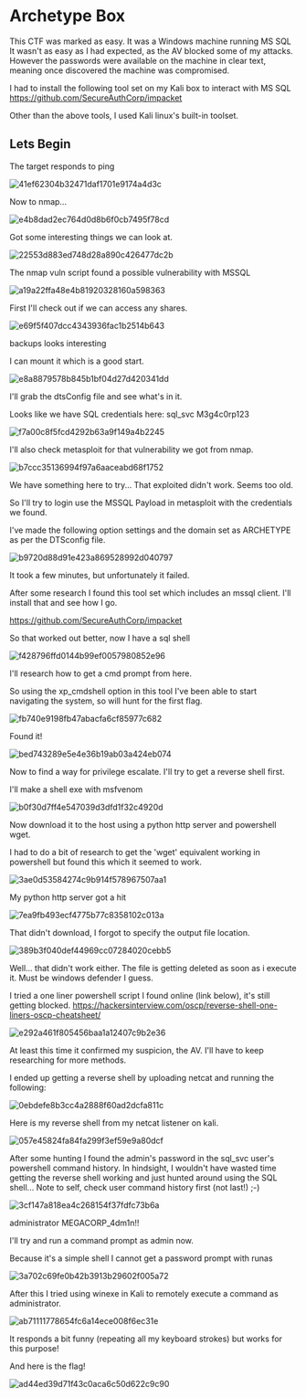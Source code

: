 # Archetype Box
This CTF was marked as easy. It was a Windows machine running MS SQL
It wasn't as easy as I had expected, as the AV blocked some of my attacks.
However the passwords were available on the machine in clear text, meaning once discovered the machine was compromised. 

I had to install the following tool set on my Kali box to interact with MS SQL
https://github.com/SecureAuthCorp/impacket

Other than the above tools, I used Kali linux's built-in toolset.

## Lets Begin
The target responds to ping

![41ef62304b32471daf1701e9174a4d3c](https://user-images.githubusercontent.com/60744763/130185191-f30edeab-d229-4551-8523-9c307202f083.png)

Now to nmap...

![e4b8dad2ec764d0d8b6f0cb7495f78cd](https://user-images.githubusercontent.com/60744763/130185241-1bd126d5-60f9-46e6-9d40-b50d7cea54e8.png)

Got some interesting things we can look at.

![22553d883ed748d28a890c426477dc2b](https://user-images.githubusercontent.com/60744763/130185275-9612ff39-a85a-47ed-8017-8d3d1756d560.png)

The nmap vuln script found a possible vulnerability with MSSQL

![a19a22ffa48e4b81920328160a598363](https://user-images.githubusercontent.com/60744763/130185314-ac93f941-6140-421a-92d0-17bb188df2f4.png)

First I'll check out if we can access any shares.

![e69f5f407dcc4343936fac1b2514b643](https://user-images.githubusercontent.com/60744763/130185345-2f9d0106-ffe8-4b4f-9456-2ffb1965ac36.png)

backups looks interesting

I can mount it which is a good start.

![e8a8879578b845b1bf04d27d420341dd](https://user-images.githubusercontent.com/60744763/130185382-ecb76cd9-3d09-4957-9a01-075ea772f790.png)

I'll grab the dtsConfig file and see what's in it.

Looks like we have SQL credentials here: sql_svc M3g4c0rp123

![f7a00c8f5fcd4292b63a9f149a4b2245](https://user-images.githubusercontent.com/60744763/130185412-bd02bca1-3bca-4b39-982a-4f0d1a0efb46.png)

I'll also check metasploit for that vulnerability we got from nmap.

![b7ccc35136994f97a6aaceabd68f1752](https://user-images.githubusercontent.com/60744763/130185433-fbb38d6e-03a2-4b40-bf34-1e785631d0f9.png)

We have something here to try... That exploited didn't work. Seems too old.

So I'll try to login use the MSSQL Payload in metasploit with the credentials we found.

I've made the following option settings and the domain set as ARCHETYPE as per the DTSconfig file.

![b9720d88d91e423a869528992d040797](https://user-images.githubusercontent.com/60744763/130185450-a9e77211-a690-404f-bc84-0ac136bcfcd7.png)

It took a few minutes, but unfortunately it failed.

After some research I found this tool set which includes an mssql client. I'll install that and see how I go.

https://github.com/SecureAuthCorp/impacket

So that worked out better, now I have a sql shell

![f428796ffd0144b99ef0057980852e96](https://user-images.githubusercontent.com/60744763/130185478-16d749de-3ad8-42d3-92f5-0b7e33cb14e7.png)

I'll research how to get a cmd prompt from here.

So using the xp_cmdshell option in this tool I've been able to start navigating the system, so will hunt for the first flag.

![fb740e9198fb47abacfa6cf85977c682](https://user-images.githubusercontent.com/60744763/130185510-8ab0eff5-780a-4a34-8d19-b7f777b9fef7.png)

Found it!

![bed743289e5e4e36b19ab03a424eb074](https://user-images.githubusercontent.com/60744763/130185539-64ddc76d-eb04-40ca-89e2-f816f48ff95a.png)

Now to find a way for privilege escalate. I'll try to get a reverse shell first.

I'll make a shell exe with msfvenom

![b0f30d7ff4e547039d3dfd1f32c4920d](https://user-images.githubusercontent.com/60744763/130185562-9a4822dc-33fe-41b7-b393-9f89e5f11f4c.png)

Now download it to the host using a python http server and powershell wget.

I had to do a bit of research to get the 'wget' equivalent working in powershell but found this which it seemed to work.

![3ae0d53584274c9b914f578967507aa1](https://user-images.githubusercontent.com/60744763/130185584-aa672355-f01b-47ad-bf42-6a4793a03a7d.png)

My python http server got a hit

![7ea9fb493ecf4775b77c8358102c013a](https://user-images.githubusercontent.com/60744763/130185600-c7511d0a-c7aa-4bfc-bd0d-cb10f29df9b1.png)

That didn't download, I forgot to specify the output file location.

![389b3f040def44969cc07284020cebb5](https://user-images.githubusercontent.com/60744763/130185616-843ca396-f989-4e94-bf24-793f83bd8b27.png)

Well... that didn't work either. The file is getting deleted as soon as i execute it. Must be windows defender I guess.

I tried a one liner powershell script I found online (link below), it's still getting blocked.
https://hackersinterview.com/oscp/reverse-shell-one-liners-oscp-cheatsheet/

![e292a461f805456baa1a12407c9b2e36](https://user-images.githubusercontent.com/60744763/130185642-22501962-9687-4b21-a0ea-faa112aa0f5b.png)

At least this time it confirmed my suspicion, the AV. I'll have to keep researching for more methods.

I ended up getting a reverse shell by uploading netcat and running the following:

![0ebdefe8b3cc4a2888f60ad2dcfa811c](https://user-images.githubusercontent.com/60744763/130185660-57a84cfd-bc52-4e64-a17c-99b5b1a0775d.png)

Here is my reverse shell from my netcat listener on kali.

![057e45824fa84fa299f3ef59e9a80dcf](https://user-images.githubusercontent.com/60744763/130185687-b82b15f9-f62c-44b1-ac25-69e13880e89c.png)

After some hunting I found the admin's password in the sql_svc user's powershell command history. In hindsight, I wouldn't have wasted time getting the reverse shell working and just hunted around using the SQL shell... Note to self, check user command history first (not last!) ;-)

![3cf147a818ea4c268154f37fdfc73b6a](https://user-images.githubusercontent.com/60744763/130185716-84be74a0-d7dd-4d8f-91c8-32064ea86a0a.png)

administrator MEGACORP_4dm1n!!

I'll try and run a command prompt as admin now.

Because it's a simple shell I cannot get a password prompt with runas

![3a702c69fe0b42b3913b29602f005a72](https://user-images.githubusercontent.com/60744763/130185729-38d6862b-f448-4d4f-b725-2d4f17f46684.png)

After this I tried using winexe in Kali to remotely execute a command as administrator.

![ab71111778654fc6a14ece008f6ec31e](https://user-images.githubusercontent.com/60744763/130185738-46308712-291c-4d28-8bf2-aa6a66b57b96.png)

It responds a bit funny (repeating all my keyboard strokes) but works for this purpose!

And here is the flag!

![ad44ed39d71f43c0aca6c50d622c9c90](https://user-images.githubusercontent.com/60744763/130185759-6c57a3e2-49e2-4ed3-a637-dc2faf75f44e.png)
